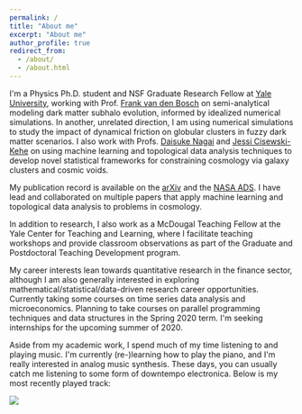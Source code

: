 ```yaml
---
permalink: /
title: "About me"
excerpt: "About me"
author_profile: true
redirect_from: 
  - /about/
  - /about.html
---
```


I'm a Physics Ph.D. student and NSF Graduate Research Fellow at [Yale University](https://physics.yale.edu/), working with Prof. [Frank van den Bosch](http://campuspress.yale.edu/vdbosch/) on semi-analytical modeling dark matter subhalo evolution, informed by idealized numerical simulations. In another, unrelated direction, I am using numerical simulations to study the impact of dynamical friction on globular clusters in fuzzy dark matter scenarios. I also work with Profs. [Daisuke Nagai](http://www.astro.yale.edu/nagai/) and [Jessi Cisewski-Kehe](http://www.stat.yale.edu/~jc3222/) on using machine learning and topological data analysis techniques to develop novel statistical frameworks for constraining cosmology via galaxy clusters and cosmic voids.

My publication record is available on the [arXiv](https://arxiv.org/a/green_s_2.html) and the [NASA ADS](https://ui.adsabs.harvard.edu/search/q=orcid%3A0000-0001-9100-6237&sort=date+desc). I have lead and collaborated on multiple papers that apply machine learning and topological data analysis to problems in cosmology.

In addition to research, I also work as a McDougal Teaching Fellow at the Yale Center for Teaching and Learning, where I facilitate teaching workshops and provide classroom observations as part of the Graduate and Postdoctoral Teaching Development program.

My career interests lean towards quantitative research in the finance sector, although I am also generally interested in exploring mathematical/statistical/data-driven research career opportunities. Currently taking some courses on time series data analysis and microeconomics. Planning to take courses on parallel programming techniques and data structures in the Spring 2020 term. I'm seeking internships for the upcoming summer of 2020.

Aside from my academic work, I spend much of my time listening to and playing music. I'm currently (re-)learning how to play the piano, and I'm really interested in analog music synthesis. These days, you can usually catch me listening to some form of downtempo electronica. Below is my most recently played track:
<div class="nowplayingcard">
  <div class="nowplayingcontainer-inner">
    <img id="trackart" src="#">
    <div class="trackInfo">
       <a id="tracktitle"></a>
       <a href="#" id="trackartist"></a>
    </div>
  </div>
</div>

[//]: # (TODO: discuss what I used to work on in undergrad, add teaching, etc.)
[//]: # (add arXiv and ADS links to front page...)
